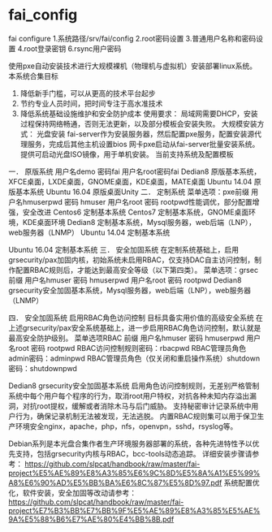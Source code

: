 # fai_config
fai configure
1.系统路径/srv/fai/config
2.root密码设置
3.普通用户名称和密码设置
4.root登录密钥
6.rsync用户密码

使用pxe自动安装技术进行大规模裸机（物理机与虚拟机）安装部署linux系统。
本系统合集目标
1.	降低新手门槛，可以从更高的技术平台起步
2.	节约专业人员时间，把时间专注于高水准技术
3.	降低系统基础设施维护和安全防护成本
使用要求：
局域网需要DHCP，安装过程保持网络畅通，否则无法更新，以及部分模板会安装失败。
大规模安装方式： 光盘安装 fai-server作为安装服务器，然后配置pxe服务，配置安装源代理服务，完成后其他主机设置bios 网卡pxe启动从fai-server批量安装系统。
提供可启动光盘ISO镜像，用于单机安装。
当前支持系统及配置模板
 
一．	原版系统 
用户名demo 密码fai 用户名root密码fai
Dedian8 原版基本系统，XFCE桌面，LXDE桌面，GNOME桌面，KDE桌面，MATE桌面
Ubuntu 14.04 原版基本系统
Ubuntu 16.04 原版桌面Unity
二．	定制系统
菜单选项：pxe前缀 用户名hmuserpwd 密码 hmuser 用户名root 密码 rootpwd性能调优，部分配置增强，安全改进
Centos6 定制基本系统
Centos7 定制基本系统，GNOME桌面环境，KDE桌面环境
Dedian8 定制基本系统，Mysql服务器，web后端（LNP），web服务器（LNMP）
Ubuntu 14.04 定制基本系统

Ubuntu 16.04 定制基本系统
三．	安全加固系统
在定制系统基础上，启用grsecurity/pax加固内核，初始系统未启用RBAC，仅支持DAC自主访问控制，制作配置RBAC规则后，才能达到最高安全等级（以下第四类）。
菜单选项：grsec 前缀 
用户名hmuser 密码 hmuserpwd 用户名root 密码 rootpwd
Dedian8 grsecurity安全加固基本系统，Mysql服务器，web后端（LNP），web服务器（LNMP）


四．	安全加固系统 启用RBAC角色访问控制 目标具备实用价值的高级安全系统
在上述grsecurity/pax安全系统基础上，进一步启用RBAC角色访问控制，默认就是最高安全防护级别。
菜单选项RBAC 前缀
 用户名hmuser 密码 hmuserpwd 用户名root 密码 rootpwd
   RBAC访问控制规则密码：rbacpwd
   RBAC管理员角色admin密码：adminpwd
   RBAC管理员角色（仅关闭和重启操作系统）shutdown密码：shutdownpwd

   Dedian8 grsecurity安全加固基本系统 启用角色访问控制规则，无差别严格管制系统中每个用户每个程序的行为，取消root用户特权，对抗各种未知内存溢出漏洞，对抗root提权，缓解或者消除木马与后门威胁。
支持秘密审计记录系统中用户行为，确保记录机制无法被发现，无法逃脱。
内置RBAC规则集可以用于保卫生产环境安全nginx，apache，php，nfs，openvpn，sshd，rsyslog等。

Debian系列是本光盘合集作者生产环境服务器部署的系统，各种先进特性予以优先支持，包括grsecurity内核与RBAC，bcc-tools动态追踪。
详细安装步骤请参考：
https://github.com/slpcat/handbook/raw/master/fai-project%E5%AE%89%E8%A3%85%E6%9C%8D%E5%8A%A1%E5%99%A8%E6%90%AD%E5%BB%BA%E6%8C%87%E5%8D%97.pdf
系统配置优化，软件安装，安全加固等改动请参考：
https://github.com/slpcat/handbook/raw/master/fai-project%E7%B3%BB%E7%BB%9F%E5%AE%89%E8%A3%85%E5%AE%9A%E5%88%B6%E7%AE%80%E4%BB%8B.pdf
